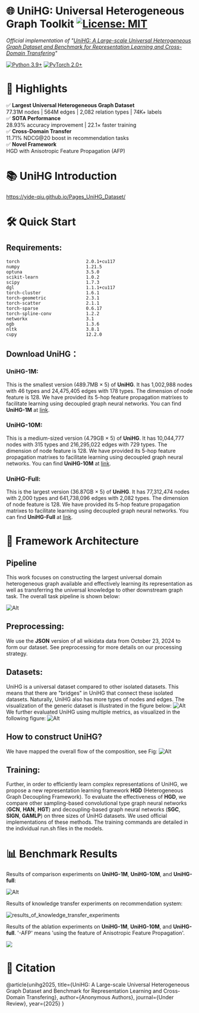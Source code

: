 # 🌐 UniHG: Universal Heterogeneous Graph Toolkit [![License: MIT](https://img.shields.io/badge/License-MIT-yellow.svg)](https://opensource.org/licenses/MIT)

*Official implementation of "[UniHG: A Large-scale Universal Heterogeneous Graph Dataset and Benchmark for Representation Learning and Cross-Domain Transfering](https://anonymous.4open.science/r/UniHG-AA78)"*

[![Python 3.9+](https://img.shields.io/badge/Python-3.9%2B-blue.svg)](https://www.python.org/)
[![PyTorch 2.0+](https://img.shields.io/badge/PyTorch-2.0%2B-orange.svg)](https://pytorch.org/)

# 🚀 Highlights
✅ **Largest Universal Heterogeneous Graph Dataset**  
77.31M nodes | 564M edges | 2,082 relation types | 74K+ labels  
✅ **SOTA Performance**  
28.93% accuracy improvement | 22.1× faster training  
✅ **Cross-Domain Transfer**  
11.71% NDCG@20 boost in recommendation tasks  
✅ **Novel Framework**  
HGD with Anisotropic Feature Propagation (AFP)

# 📚 UniHG Introduction

https://yide-qiu.github.io/Pages_UniHG_Dataset/

# 🛠️ Quick Start

## Requirements:
```
torch                         2.0.1+cu117
numpy                         1.21.5
optuna                        3.5.0
scikit-learn                  1.0.2
scipy                         1.7.3
dgl                           1.1.1+cu117
torch-cluster                 1.6.1
torch-geometric               2.3.1
torch-scatter                 2.1.1
torch-sparse                  0.6.17
torch-spline-conv             1.2.2
networkx                      3.1
ogb                           1.3.6
nltk                          3.8.1
cupy                          12.2.0
```
## Download UniHG：

### UniHG-1M:
This is the smallest version (489.7MB × 5) of **UniHG**. It has 1,002,988 nodes with 46 types and 24,475,405 edges with 178 types. The dimension of node feature is 128. We have provided its 5-hop feature propagation matrixes to facilitate learning using decoupled graph neural networks. You can find **UniHG-1M** at [link](https://pan.quark.cn/s/fcf6c2ae7554).

### UniHG-10M:
This is a medium-sized version (4.79GB × 5) of **UniHG**. It has 10,044,777 nodes with 315 types and 216,295,022 edges with 729 types. The dimension of node feature is 128. We have provided its 5-hop feature propagation matrixes to facilitate learning using decoupled graph neural networks. You can find **UniHG-10M** at [link](https://pan.quark.cn/s/128a3c656005).

### UniHG-Full:
This is the largest version (36.87GB × 5) of **UniHG**. It has 77,312,474 nodes with 2,000 types and 641,738,096 edges with 2,082 types. The dimension of node feature is 128. We have provided its 5-hop feature propagation matrixes to facilitate learning using decoupled graph neural networks. You can find **UniHG-Full** at [link](https://pan.quark.cn/s/252cf3117451).

# 🧠 Framework Architecture

## Pipeline
This work focuses on constructing the largest universal domain heterogeneous graph available and effectively learning its representation as well as transferring the universal knowledge to other downstream graph task. The overall task pipeline is shown below:

![Alt](./figs/pipeline.png)

## Preprocessing:

We use the **JSON** version of all wikidata data from October 23, 2024 to form our dataset.
See preprocessing for more details on our processing strategy.

## Datasets:
UniHG is a universal dataset compared to other isolated datasets. This means that there are "bridges" in UniHG that connect these isolated datasets. Naturally, UniHG also has more types of nodes and edges. The visualization of the generic dataset is illustrated in the figure below:
![Alt](./figs/diff.png)
We further evaluated UniHG using multiple metrics, as visualized in the following figure:
![Alt](./figs/metric.png)

## How to construct UniHG?
We have mapped the overall flow of the composition, see Fig:
![Alt](./figs/construct_graph.png)

## Training:
Further, in order to efficiently learn complex representations of UniHG, we propose a new representation learning framework **HGD** (Heterogeneous Graph Decoupling Framework). To evaluate the effectiveness of **HGD**, we compare other sampling-based convolutional type graph neural networks (**GCN**, **HAN**, **HGT**) and decoupling-based graph neural networks (**SGC**, **SIGN**, **GAMLP**) on three sizes of UniHG datasets. We used official implementations of these methods.
The training commands are detailed in the individual run.sh files in the models.

# 📊 Benchmark Results

Results of comparison experiments on **UniHG-1M**, **UniHG-10M**, and **UniHG-full**:

![Alt](./figs/comparison_experiment.png)

Results of knowledge transfer experiments on recommendation system:

![results_of_knowledge_transfer_experiments](./figs/transfer.png)

Results of the ablation experiments on **UniHG-1M**, **UniHG-10M**, and **UniHG-full**. '-AFP' means 'using the feature of Anisotropic Feature Propagation'.

![](./figs/ablation.png)


# 📜 Citation

@article{unihg2025,
  title={UniHG: A Large-scale Universal Heterogeneous Graph Dataset and Benchmark for Representation Learning and Cross-Domain Transfering},
  author={Anonymous Authors},
  journal={Under Review},
  year={2025}
}
